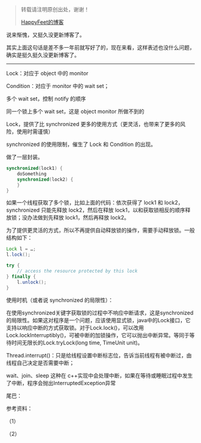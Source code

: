 > 转载请注明原创出处，谢谢！
>
> [HappyFeet的博客](https://blog.csdn.net/haihui_yang)

说来惭愧，又挺久没更新博客了。

其实上面这句话是差不多一年前就写好了的，现在来看，这样表述也没什么问题，确实是挺久挺久没更新博客了。



---

Lock：对应于 object 中的 monitor

Condition：对应于 monitor 中的 wait set；

多个 wait set，控制 notify 的顺序

同一个锁上多个 wait set，这是 object monitor 所做不到的

Lock，提供了比 synchronized 更多的使用方式（更灵活，也带来了更多的风险，使用时需谨慎）

synchronized 的使用限制，催生了 Lock 和 Condition 的出现。

做了一层封装。

```java
synchronized(lock1) {
	doSomething
	synchronized(lock2) {
	}
}
```

如果一个线程获取了多个锁，比如上面的代码：依次获得了 lock1 和 lock2，synchronized 只能先释放 lock2，然后在释放 lock1，以和获取锁相反的顺序释放锁；没办法做到先释放 lock1，然后再释放 lock2。



为了提供更灵活的方式，所以不再提供自动释放锁的操作，需要手动释放锁。一般结构如下：

```java
Lock l = …;
l.lock();

try {
	// access the resource protected by this lock
} finally {
	l.unlock();
}
```



使用时机（或者说 synchronized 的局限性）：

在使用synchronized关键字获取锁的过程中不响应中断请求，这是synchronized的局限性。如果这对程序是一个问题，应该使用显式锁，java中的Lock接口，它支持以响应中断的方式获取锁。对于Lock.lock()，可以改用Lock.lockInterruptibly()，可被中断的加锁操作，它可以抛出中断异常。等同于等待时间无限长的Lock.tryLock(long time, TimeUnit unit)。



Thread.interrupt()：只是给线程设置中断标志位，告诉当前线程有被中断过，由线程自己决定是否需要中断；

wait、join、sleep 这种在 c++实现中会处理中断，如果在等待或睡眠过程中发生了中断，程序会抛出InterruptedException异常



尾巴：



参考资料：

（1）

（2）